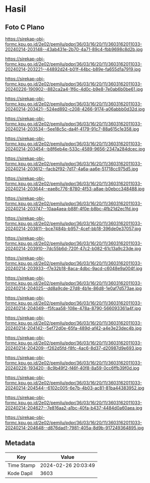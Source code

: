 # Hasil

## Foto C Plano

https://sirekap-obj-formc.kpu.go.id/2e02/pemilu/pdpr/36/03/16/20/11/3603162011033-20240214-203148--43ab431e-2b70-4a71-89c4-fbb9698c8d2b.jpg

https://sirekap-obj-formc.kpu.go.id/2e02/pemilu/pdpr/36/03/16/20/11/3603162011033-20240214-203221--44892d24-b01f-44bc-b89e-fa655d1a7919.jpg

https://sirekap-obj-formc.kpu.go.id/2e02/pemilu/pdpr/36/03/16/20/11/3603162011033-20240226-190902--882ca2a4-1f6c-4d0c-b9e8-7e0ab6b0be61.jpg

https://sirekap-obj-formc.kpu.go.id/2e02/pemilu/pdpr/36/03/16/20/11/3603162011033-20240214-203421--524ed892-c208-4266-9174-a06abbb0d32d.jpg

https://sirekap-obj-formc.kpu.go.id/2e02/pemilu/pdpr/36/03/16/20/11/3603162011033-20240214-203534--5ee18c5c-da4f-4179-91c7-88a615c1e358.jpg

https://sirekap-obj-formc.kpu.go.id/2e02/pemilu/pdpr/36/03/16/20/11/3603162011033-20240214-203454--b8f6eb4e-533c-4589-9656-2347a284dcec.jpg

https://sirekap-obj-formc.kpu.go.id/2e02/pemilu/pdpr/36/03/16/20/11/3603162011033-20240214-203612--facb2f92-7d17-4a6a-aa6e-51718cc975d5.jpg

https://sirekap-obj-formc.kpu.go.id/2e02/pemilu/pdpr/36/03/16/20/11/3603162011033-20240214-203644--eae8c776-8780-4f53-a8ae-b0ebcc348488.jpg

https://sirekap-obj-formc.kpu.go.id/2e02/pemilu/pdpr/36/03/16/20/11/3603162011033-20240214-203747--10aa4aea-b88f-4f0e-b8bc-4fb21d2ec1fd.jpg

https://sirekap-obj-formc.kpu.go.id/2e02/pemilu/pdpr/36/03/16/20/11/3603162011033-20240214-203811--bce7484b-b957-4cef-bb18-396de0e37057.jpg

https://sirekap-obj-formc.kpu.go.id/2e02/pemilu/pdpr/36/03/16/20/11/3603162011033-20240214-203910--7dc55b6d-720f-47c2-b082-61c13a9c23de.jpg

https://sirekap-obj-formc.kpu.go.id/2e02/pemilu/pdpr/36/03/16/20/11/3603162011033-20240214-203933--f7e32b18-8aca-4dbc-9acd-c6048e9a004f.jpg

https://sirekap-obj-formc.kpu.go.id/2e02/pemilu/pdpr/36/03/16/20/11/3603162011033-20240214-204025--dd8a9cde-27d8-4b1e-86d8-1e0af7d573ae.jpg

https://sirekap-obj-formc.kpu.go.id/2e02/pemilu/pdpr/36/03/16/20/11/3603162011033-20240214-204049--f5fcaa58-108e-478a-8790-566093361a4f.jpg

https://sirekap-obj-formc.kpu.go.id/2e02/pemilu/pdpr/36/03/16/20/11/3603162011033-20240214-204142--5ef72d0e-65fa-489d-af42-a4e3e23dec4b.jpg

https://sirekap-obj-formc.kpu.go.id/2e02/pemilu/pdpr/36/03/16/20/11/3603162011033-20240214-204209--f262d5fd-f8fc-4ac6-8d37-d20987d9e693.jpg

https://sirekap-obj-formc.kpu.go.id/2e02/pemilu/pdpr/36/03/16/20/11/3603162011033-20240226-193420--8c9b49f2-f46f-40f8-8a59-0cc6ffb39f0d.jpg

https://sirekap-obj-formc.kpu.go.id/2e02/pemilu/pdpr/36/03/16/20/11/3603162011033-20240214-204544--6102c005-6e7b-4b03-ac81-81ba44383952.jpg

https://sirekap-obj-formc.kpu.go.id/2e02/pemilu/pdpr/36/03/16/20/11/3603162011033-20240214-204627--7e816aa2-a1bc-40fa-b437-4484d0a60aea.jpg

https://sirekap-obj-formc.kpu.go.id/2e02/pemilu/pdpr/36/03/16/20/11/3603162011033-20240214-204648--d876dad1-7981-405a-8d9b-917249364895.jpg


## Metadata

| Key        | Value               |
| ---------- | ------------------- |
| Time Stamp | 2024-02-26 20:03:49 |
| Kode Dapil | 3603                |



